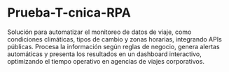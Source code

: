 # Prueba-T-cnica-RPA
Solución para automatizar el monitoreo de datos de viaje, como condiciones climáticas, tipos de cambio y zonas horarias, integrando APIs públicas. Procesa la información según reglas de negocio, genera alertas automáticas y presenta los resultados en un dashboard interactivo, optimizando el tiempo operativo en agencias de viajes corporativos.
